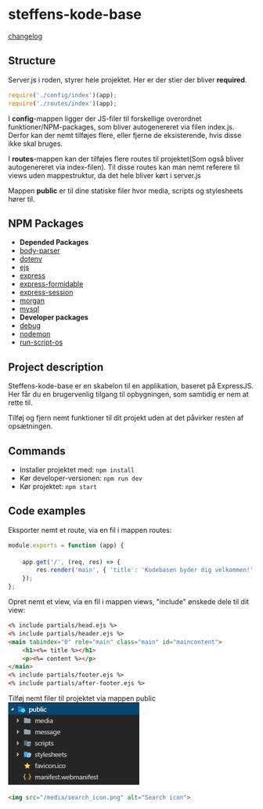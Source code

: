 # steffens-kode-base
[changelog](./CHANGELOG.md)
## Structure
Server.js i roden, styrer hele projektet. Her er der stier der bliver **required**.
```javascript
require('./config/index')(app);
require('./routes/index')(app);
```
I **config**-mappen ligger der JS-filer til forskellige overordnet funktioner/NPM-packages, som bliver autogenereret via filen index.js. Derfor kan der nemt tilføjes flere, eller fjerne de eksisterende, hvis disse ikke skal bruges.

I **routes**-mappen kan der tilføjes flere routes til projektet(Som også bliver autogenereret via index-filen). Til disse routes kan man nemt referere til views uden mappestruktur, da det hele bliver kørt i server.js

Mappen **public** er til dine statiske filer hvor media, scripts og stylesheets hører til.

## NPM Packages
* **Depended Packages**
* [body-parser](https://www.npmjs.com/package/body-parser)
* [dotenv](https://www.npmjs.com/package/dotenv)
* [ejs](https://www.npmjs.com/package/ejs)
* [express](https://www.npmjs.com/package/express)
* [express-formidable](https://www.npmjs.com/package/express-formidable)
* [express-session](https://www.npmjs.com/package/express-session)
* [morgan](https://www.npmjs.com/package/morgan)
* [mysql](https://www.npmjs.com/package/mysql)
* **Developer packages**
* [debug](https://www.npmjs.com/package/debug)
* [nodemon](https://www.npmjs.com/package/nodemon)
* [run-script-os](https://www.npmjs.com/package/run-script-os)

## Project description
Steffens-kode-base er en skabelon til en applikation, baseret på ExpressJS. Her får du en brugervenlig tilgang til opbygningen, som samtidig er nem at rette til.

Tilføj og fjern nemt funktioner til dit projekt uden at det påvirker resten af opsætningen.
## Commands

* Installer projektet med: `npm install`
* Kør developer-versionen: `npm run dev`
* Kør projektet: `npm start`

## Code examples
Eksporter nemt et route, via en fil i mappen routes:
```Javascript
module.exports = function (app) {

    app.get('/', (req, res) => {
        res.render('main', { 'title': 'Kodebasen byder dig velkommen!', 'content': 'Her er der indhold' });
    });
};
```
Opret nemt et view, via en fil i mappen views, "include" ønskede dele til dit view:
```html
<% include partials/head.ejs %>
<% include partials/header.ejs %>
<main tabindex="0" role="main" class="main" id="maincontent">
    <h1><%= title %></h1>
    <p><%= content %></p>
</main>
<% include partials/footer.ejs %>
<% include partials/after-footer.ejs %>
```
Tilføj nemt filer til projektet via mappen public <br>
![alt text](./public.PNG "Public mappe")
```html
<img src="/media/search_icon.png" alt="Search icon">
```